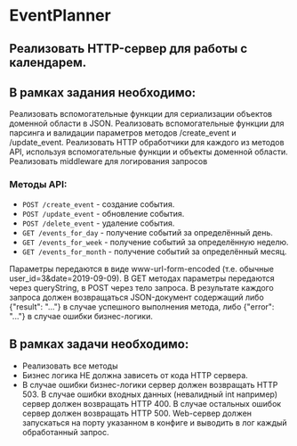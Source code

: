 # EventPlanner

## Реализовать HTTP-сервер для работы с календарем.

## В рамках задания необходимо:
Реализовать вспомогательные функции для сериализации объектов доменной области в JSON.
Реализовать вспомогательные функции для парсинга и валидации параметров методов /create_event и /update_event.
Реализовать HTTP обработчики для каждого из методов API, используя вспомогательные функции и объекты доменной области.
Реализовать middleware для логирования запросов

### Методы API:
- `POST /create_event` - создание события.
- `POST /update_event` - обновление события.
- `POST /delete_event` - удаление события.
- `GET /events_for_day` - получение событий за определённый день.
- `GET /events_for_week` - получение событий за определённую неделю.
- `GET /events_for_month` - получение событий за определённый месяц.

Параметры передаются в виде www-url-form-encoded (т.е. обычные user_id=3&date=2019-09-09). В GET методах параметры передаются через queryString, в POST через тело запроса.
В результате каждого запроса должен возвращаться JSON-документ содержащий либо {"result": "..."} в случае успешного выполнения метода, либо {"error": "..."} в случае ошибки бизнес-логики.

## В рамках задачи необходимо:
- Реализовать все методы
- Бизнес логика НЕ должна зависеть от кода HTTP сервера.
- В случае ошибки бизнес-логики сервер должен возвращать HTTP 503. В случае ошибки входных данных (невалидный int например) сервер должен возвращать HTTP 400. В случае остальных ошибок сервер должен возвращать HTTP 500. Web-сервер должен запускаться на порту указанном в конфиге и выводить в лог каждый обработанный запрос.

